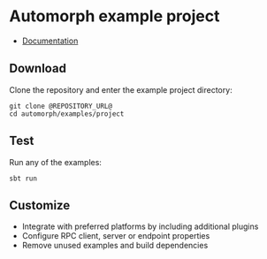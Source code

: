 # Automorph example project

* [Documentation](https://automorph.org)


## Download

Clone the repository and enter the example project directory:

```shell
git clone @REPOSITORY_URL@
cd automorph/examples/project
```

## Test

Run any of the examples:

```shell
sbt run
```

## Customize

- Integrate with preferred platforms by including additional plugins
- Configure RPC client, server or endpoint properties
- Remove unused examples and build dependencies

